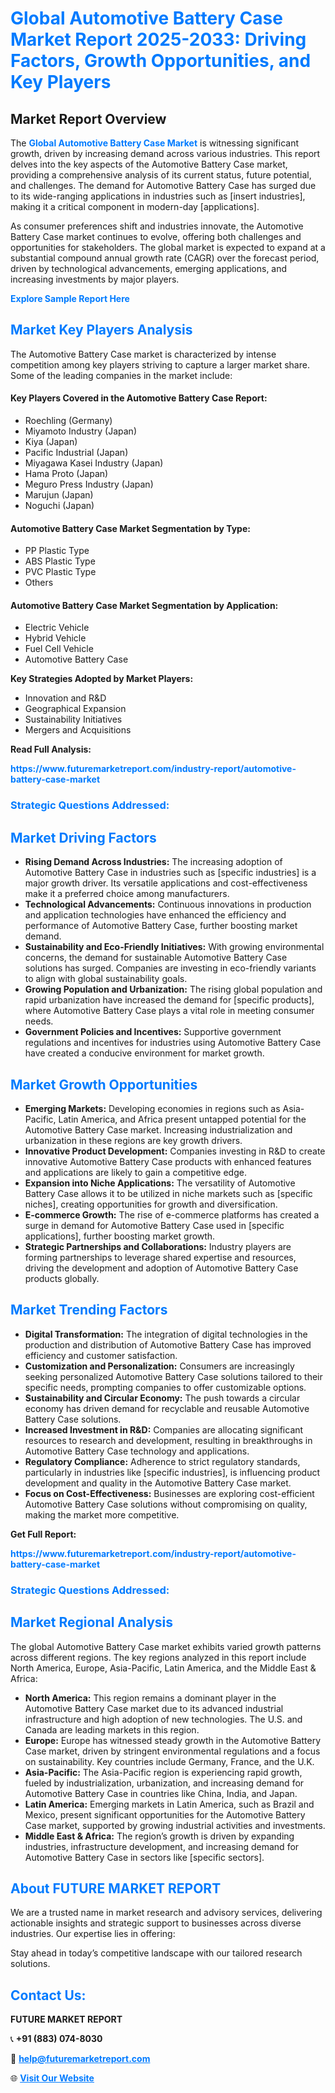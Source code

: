 <h1 style="color: #007BFF;">Global Automotive Battery Case Market Report 2025-2033: Driving Factors, Growth Opportunities, and Key Players</h1>

<section id="overview">
<h2>Market Report Overview</h2>
<p>The <a href="https://www.futuremarketreport.com/industry-report/automotive-battery-case-market" style="color: #007BFF; text-decoration: none;"><strong>Global Automotive Battery Case Market</strong></a> is witnessing significant growth, driven by increasing demand across various industries. This report delves into the key aspects of the Automotive Battery Case market, providing a comprehensive analysis of its current status, future potential, and challenges. The demand for Automotive Battery Case has surged due to its wide-ranging applications in industries such as [insert industries], making it a critical component in modern-day [applications].</p>
<p>As consumer preferences shift and industries innovate, the Automotive Battery Case market continues to evolve, offering both challenges and opportunities for stakeholders. The global market is expected to expand at a substantial compound annual growth rate (CAGR) over the forecast period, driven by technological advancements, emerging applications, and increasing investments by major players.</p>
</section>

<section id="overview">
<p><a href="https://www.futuremarketreport.com/request-sample/reportId=126574" style="color: #007BFF; text-decoration: none;"><strong>Explore Sample Report Here</strong></a></p>
</section>

<section id="key-players">
<h2 style="color: #007BFF;">Market Key Players Analysis</h2>
<p>The Automotive Battery Case market is characterized by intense competition among key players striving to capture a larger market share. Some of the leading companies in the market include:</p>
<h4>Key Players Covered in the Automotive Battery Case Report:</h4>
<ul><li>Roechling (Germany)</li><li>Miyamoto Industry (Japan)</li><li>Kiya (Japan)</li><li>Pacific Industrial (Japan)</li><li>Miyagawa Kasei Industry (Japan)</li><li>Hama Proto (Japan)</li><li>Meguro Press Industry (Japan)</li><li>Marujun (Japan)</li><li>Noguchi (Japan)</li></ul>
<h4>Automotive Battery Case Market Segmentation by Type:</h4>
<ul><li>PP Plastic Type</li><li>ABS Plastic Type</li><li>PVC Plastic Type</li><li>Others</li></ul>

<h4>Automotive Battery Case Market Segmentation by Application:</h4>
<ul><li>Electric Vehicle</li><li>Hybrid Vehicle</li><li>Fuel Cell Vehicle</li><li>Automotive Battery Case</li></ul>
<p><strong>Key Strategies Adopted by Market Players:</strong></p>
<ul>
<li>Innovation and R&D</li>
<li>Geographical Expansion</li>
<li>Sustainability Initiatives</li>
<li>Mergers and Acquisitions</li>
</ul>
</section>

<section>
<p><strong>Read Full Analysis: </strong></p><a href="https://www.futuremarketreport.com/industry-report/automotive-battery-case-market" style="color: #007BFF; text-decoration: none;"><strong>https://www.futuremarketreport.com/industry-report/automotive-battery-case-market</strong></a>
<h3 style="color: #007BFF;">Strategic Questions Addressed:</h3>
</section>

<section id="driving-factors">
<h2 style="color: #007BFF;">Market Driving Factors</h2>
<ul>
<li><strong>Rising Demand Across Industries:</strong> The increasing adoption of Automotive Battery Case in industries such as [specific industries] is a major growth driver. Its versatile applications and cost-effectiveness make it a preferred choice among manufacturers.</li>
<li><strong>Technological Advancements:</strong> Continuous innovations in production and application technologies have enhanced the efficiency and performance of Automotive Battery Case, further boosting market demand.</li>
<li><strong>Sustainability and Eco-Friendly Initiatives:</strong> With growing environmental concerns, the demand for sustainable Automotive Battery Case solutions has surged. Companies are investing in eco-friendly variants to align with global sustainability goals.</li>
<li><strong>Growing Population and Urbanization:</strong> The rising global population and rapid urbanization have increased the demand for [specific products], where Automotive Battery Case plays a vital role in meeting consumer needs.</li>
<li><strong>Government Policies and Incentives:</strong> Supportive government regulations and incentives for industries using Automotive Battery Case have created a conducive environment for market growth.</li>
</ul>
</section>

<section id="growth-opportunities">
<h2 style="color: #007BFF;">Market Growth Opportunities</h2>
<ul>
<li><strong>Emerging Markets:</strong> Developing economies in regions such as Asia-Pacific, Latin America, and Africa present untapped potential for the Automotive Battery Case market. Increasing industrialization and urbanization in these regions are key growth drivers.</li>
<li><strong>Innovative Product Development:</strong> Companies investing in R&D to create innovative Automotive Battery Case products with enhanced features and applications are likely to gain a competitive edge.</li>
<li><strong>Expansion into Niche Applications:</strong> The versatility of Automotive Battery Case allows it to be utilized in niche markets such as [specific niches], creating opportunities for growth and diversification.</li>
<li><strong>E-commerce Growth:</strong> The rise of e-commerce platforms has created a surge in demand for Automotive Battery Case used in [specific applications], further boosting market growth.</li>
<li><strong>Strategic Partnerships and Collaborations:</strong> Industry players are forming partnerships to leverage shared expertise and resources, driving the development and adoption of Automotive Battery Case products globally.</li>
</ul>
</section>

<section id="trending-factors">
<h2 style="color: #007BFF;">Market Trending Factors</h2>
<ul>
<li><strong>Digital Transformation:</strong> The integration of digital technologies in the production and distribution of Automotive Battery Case has improved efficiency and customer satisfaction.</li>
<li><strong>Customization and Personalization:</strong> Consumers are increasingly seeking personalized Automotive Battery Case solutions tailored to their specific needs, prompting companies to offer customizable options.</li>
<li><strong>Sustainability and Circular Economy:</strong> The push towards a circular economy has driven demand for recyclable and reusable Automotive Battery Case solutions.</li>
<li><strong>Increased Investment in R&D:</strong> Companies are allocating significant resources to research and development, resulting in breakthroughs in Automotive Battery Case technology and applications.</li>
<li><strong>Regulatory Compliance:</strong> Adherence to strict regulatory standards, particularly in industries like [specific industries], is influencing product development and quality in the Automotive Battery Case market.</li>
<li><strong>Focus on Cost-Effectiveness:</strong> Businesses are exploring cost-efficient Automotive Battery Case solutions without compromising on quality, making the market more competitive.</li>
</ul>
</section>

<section>
<p><strong>Get Full Report: </strong></p><a href="https://www.futuremarketreport.com/industry-report/automotive-battery-case-market" style="color: #007BFF; text-decoration: none;"><strong>https://www.futuremarketreport.com/industry-report/automotive-battery-case-market</strong></a>
<h3 style="color: #007BFF;">Strategic Questions Addressed:</h3>
</section>


<section id="regional-analysis">
<h2 style="color: #007BFF;">Market Regional Analysis</h2>
<p>The global Automotive Battery Case market exhibits varied growth patterns across different regions. The key regions analyzed in this report include North America, Europe, Asia-Pacific, Latin America, and the Middle East & Africa:</p>
<ul>
<li><strong>North America:</strong> This region remains a dominant player in the Automotive Battery Case market due to its advanced industrial infrastructure and high adoption of new technologies. The U.S. and Canada are leading markets in this region.</li>
<li><strong>Europe:</strong> Europe has witnessed steady growth in the Automotive Battery Case market, driven by stringent environmental regulations and a focus on sustainability. Key countries include Germany, France, and the U.K.</li>
<li><strong>Asia-Pacific:</strong> The Asia-Pacific region is experiencing rapid growth, fueled by industrialization, urbanization, and increasing demand for Automotive Battery Case in countries like China, India, and Japan.</li>
<li><strong>Latin America:</strong> Emerging markets in Latin America, such as Brazil and Mexico, present significant opportunities for the Automotive Battery Case market, supported by growing industrial activities and investments.</li>
<li><strong>Middle East & Africa:</strong> The region’s growth is driven by expanding industries, infrastructure development, and increasing demand for Automotive Battery Case in sectors like [specific sectors].</li>
</ul>
</section>

<footer>
<h2 style="color: #007BFF;">About FUTURE MARKET REPORT</h2>
<p>We are a trusted name in market research and advisory services, delivering actionable insights and strategic support to businesses across diverse industries. Our expertise lies in offering:</p>

<p>Stay ahead in today’s competitive landscape with our tailored research solutions.</p>

<h2 style="color: #007BFF;">Contact Us:</h2>
<p><strong>FUTURE MARKET REPORT</strong></p>
<p>📞 <strong>+91 (883) 074-8030</strong></p>
<p>📧 <strong><a href="mailto:help@futuremarketreport.com" style="color: #007BFF;">help@futuremarketreport.com</a></strong></p>
<p>🌐 <strong><a href="https://www.futuremarketreport.com/" style="color: #007BFF;">Visit Our Website</a></strong></p>
</footer>
